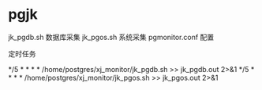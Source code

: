 # pgjk
jk_pgdb.sh 数据库采集
jk_pgos.sh 系统采集
pgmonitor.conf 配置

定时任务

*/5 * * * * /home/postgres/xj_monitor/jk_pgdb.sh >> jk_pgdb.out 2>&1
*/5 * * * * /home/postgres/xj_monitor/jk_pgos.sh >> jk_pgos.out 2>&1